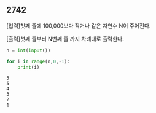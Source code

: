 ## 2742

[입력]첫째 줄에 100,000보다 작거나 같은 자연수 N이 주어진다.

[출력]첫째 줄부터 N번째 줄 까지 차례대로 출력한다.

```python
n = int(input())

for i in range(n,0,-1):
    print(i)
```

```
5
5
4
3
2
1
```